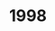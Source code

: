 ---
title: '1998'
indice: 0.3679971980100093
countries:
- title: Australia
  code: AUS
  indice: 0.41522441118414777
- title: Austria
  code: AUT
  indice: 0.3566538832070668
- title: Belgium
  code: BEL
  indice: 0.3921669100597071
- title: Czechia
  code: CZE
  indice: 0.3164153373790317
- title: Denmark
  code: DNK
  indice: 0.3891697072003677
- title: Finland
  code: FIN
  indice: 0.3409305633158936
- title: France
  code: FRA
  indice: 0.41989972760132005
- title: Germany
  code: DEU
  indice: 0.393118829992251
- title: Greece
  code: GRC
  indice: 0.39530622670888627
- title: Hungary
  code: HUN
  indice: 0.34299266808868734
- title: Iceland
  code: ISL
  indice: 0.3567630002016331
- title: Ireland
  code: IRL
  indice: 0.35543653671861697
- title: Italy
  code: ITA
  indice: 0.3758964056654804
- title: Japan
  code: JPN
  indice: 0.3546381262059735
- title: Korea
  code: KOR
  indice: 0.337641506769699
- title: Luxembourg
  code: LUX
  indice: 0.47713971096585667
- title: Mexico
  code: MEX
  indice: 0.3194870738607873
- title: Netherlands
  code: NLD
  indice: 0.4141697363971788
- title: New Zealand
  code: NZL
  indice: 0.4066853807277809
- title: Norway
  code: NOR
  indice: 0.3693509939114909
- title: Poland
  code: POL
  indice: 0.31693084145696165
- title: Portugal
  code: PRT
  indice: 0.3612851969935538
- title: Slovakia
  code: SVK
  indice: 0.3595802775283225
- title: Spain
  code: ESP
  indice: 0.3463889148835244
- title: Sweden
  code: SWE
  indice: 0.38155374669160597
- title: Switzerland
  code: CHE
  indice: 0.40451001910360557
- title: Turkey
  code: TUR
  indice: 0.26961941332802114
- title: United Kingdom
  code: GBR
  indice: 0.43223243985172966
- title: Chile
  code: CHL
  indice: 0.35254465968203014
- title: China
  code: CHN
  indice: 0.24426288494683
- title: Estonia
  code: EST
  indice: 0.3651840048780555
- title: Slovenia
  code: SVN
  indice: 0.3319962238510622
- title: South Africa
  code: ZAF
  indice: 0.3838853326791274
- title: Euro area
  code: EA
  indice: 0.38962218313684094
- title: Europe
  code: EU
  indice: 0.3862821130882146
- title: United States
  code: USA
  indice: 0.4355951830920673
- title: Israel
  code: ISR
  indice: 0.4202067251093213
- title: Canada
  code: CAN
  indice: 0.3987073337826597
- title: Brazil
  code: BRA
  indice: 0.37871195479418845
- title: El Salvador
  code: LVA
  indice: 0.3373493659635408
- title: Costa Rica
  code: CRI
  indice: 0.3190177678876891
- title: Lithuania
  code: LTU
  indice: 0.3113289975295814
---